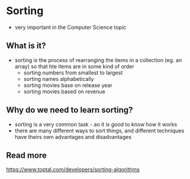 # Sorting

- very important in the Computer Science topic

## What is it?

- sorting is the process of rearranging the items in a collection (eg. an array) so that hte items are in some kind of order
  - sorting numbers from smallest to largest
  - sorting names alphabetically
  - sorting movies base on release year
  - sorting movies based on revenue

## Why do we need to learn sorting?
- sorting is a very common task - ao it is good to know how it works
- there are many different ways to sort things, and different techniques have theirs own advantages and disadvantages

## Read more
https://www.toptal.com/developers/sorting-algorithms